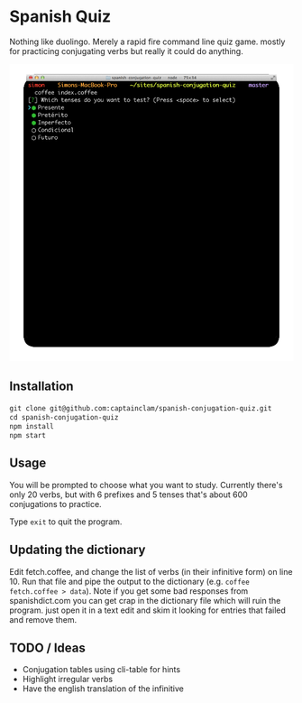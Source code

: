 # Spanish Quiz

Nothing like duolingo. Merely a rapid fire command line quiz game. mostly for practicing conjugating verbs but really it could do anything.

![screenshots](anim.gif)


## Installation
```
git clone git@github.com:captainclam/spanish-conjugation-quiz.git
cd spanish-conjugation-quiz
npm install
npm start
```

## Usage

You will be prompted to choose what you want to study. Currently there's only 20 verbs, but with 6 prefixes and 5 tenses that's about 600 conjugations to practice.

Type `exit` to quit the program.


## Updating the dictionary

Edit fetch.coffee, and change the list of verbs (in their infinitive form) on line 10. Run that file and pipe the output to the dictionary (e.g. `coffee fetch.coffee > data`). Note if you get some bad responses from spanishdict.com you can get crap in the dictionary file which will ruin the program. just open it in a text edit and skim it looking for entries that failed and remove them.


## TODO / Ideas

- Conjugation tables using cli-table for hints
- Highlight irregular verbs
- Have the english translation of the infinitive
